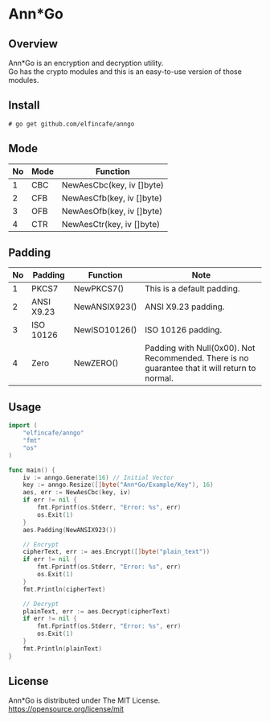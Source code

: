# Ann*Go

## Overview
Ann*Go is an encryption and decryption utility.  
Go has the crypto modules and this is an easy-to-use version of those modules.

## Install
    # go get github.com/elfincafe/anngo

## Mode
|No|Mode|Function|
|-|-|-|
|1|CBC|NewAesCbc(key, iv []byte)|
|2|CFB|NewAesCfb(key, iv []byte)|
|3|OFB|NewAesOfb(key, iv []byte)|
|4|CTR|NewAesCtr(key, iv []byte)|

## Padding
|No|Padding|Function|Note|
|-|-|-|-|
|1|PKCS7|NewPKCS7()|This is a default padding.|
|2|ANSI X9.23|NewANSIX923()|ANSI X9.23 padding.|
|3|ISO 10126|NewISO10126()|ISO 10126 padding.|
|4|Zero|NewZERO()|Padding with Null(0x00). Not Recommended. There is no guarantee that it will return to normal.|

## Usage
```go
import (
    "elfincafe/anngo"
    "fmt"
    "os"
)

func main() {
    iv := anngo.Generate(16) // Initial Vector
    key := anngo.Resize([]byte("Ann*Go/Example/Key"), 16)
    aes, err := NewAesCbc(key, iv)
    if err != nil {
        fmt.Fprintf(os.Stderr, "Error: %s", err)
        os.Exit(1)
    }
    aes.Padding(NewANSIX923())

    // Encrypt
    cipherText, err := aes.Encrypt([]byte("plain_text"))
    if err != nil {
        fmt.Fprintf(os.Stderr, "Error: %s", err)
        os.Exit(1)
    }
    fmt.Println(cipherText)

    // Decrypt
    plainText, err := aes.Decrypt(cipherText)
    if err != nil {
        fmt.Fprintf(os.Stderr, "Error: %s", err)
        os.Exit(1)
    }
    fmt.Println(plainText)
}
```

## License
Ann*Go is distributed under The MIT License.  
https://opensource.org/license/mit
